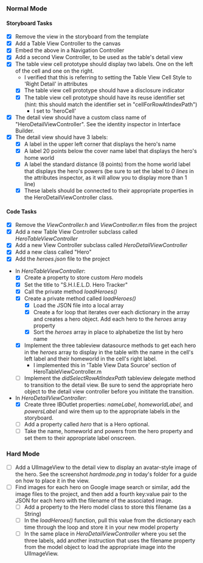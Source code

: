 ### Normal Mode

#### Storyboard Tasks
* [x] Remove the view in the storyboard from the template
* [x] Add a Table View Controller to the canvas
* [x] Embed the above in a Navigation Controller
* [x] Add a second View Controller, to be used as the table's detail view
* [x] The table view cell prototype should display two labels. One on the left of the cell and one on the right.
	* I verified that this is referring to setting the Table View Cell Style to 'Right Detail' in attributes
    * [x] The table view cell prototype should have a disclosure indicator
    * [x] The table view cell prototype should have its reuse identifier set (hint: this should match the identifier set in "cellForRowAtIndexPath")
    	* I set to 'heroCell'
* [x] The detail view should have a custom class name of "HeroDetailViewController". See the identity inspector in Interface Builder.
* [x] The detail view should have 3 labels:
    * [x] A label in the upper left corner that displays the hero's name
    * [x] A label 20 points below the cover name label that displays the hero's home world
    * [x] A label the standard distance (8 points) from the home world label that displays the hero's powers (be sure to set the label to _0 lines_ in the attributes inspector, as it will allow you to display more than 1 line)
    * [x] These labels should be connected to their appropriate properties in the HeroDetailViewController class.

#### Code Tasks
* [x] Remove the _ViewController.h_ and _ViewController.m_ files from the project
* [x] Add a new Table View Controller subclass called _HeroTableViewController_
* [x] Add a new View Controller subclass called _HeroDetailViewController_
* [x] Add a new class called "Hero"
* [x] Add the _heroes.json_ file to the project
* In _HeroTableViewController_:
    * [x] Create a property to store custom _Hero_ models
    * [x] Set the title to "S.H.I.E.L.D. Hero Tracker"
    * [x] Call the private method _loadHeroes()_
    * [x] Create a private method called _loadHeroes()_
        * [x] Load the JSON file into a local array
        * [x] Create a for loop that iterates over each dictionary in the array and creates a hero object. Add each hero to the _heroes_ array property
        * [x] Sort the _heroes_ array in place to alphabetize the list by hero name
    * [x] Implement the three tableview datasource methods to get each hero in the _heroes_ array to display in the table with the name in the cell's left label and their homeworld in the cell's right label.
    	* I implemented this in 'Table View Data Source' section of HeroTableViewController.m
    * [ ] Implement the _didSelectRowAtIndexPath_ tableview delegate method to transition to the detail view. Be sure to send the appropriate hero object to the detail view controller before you inititate the transition.
* In _HeroDetailViewController_:
    * [x] Create three IBOutlet properties: _nameLabel_, _homeworldLabel_, and _powersLabel_ and wire them up to the appropriate labels in the storyboard.
    * [ ] Add a property called _hero_ that is a Hero optional.
    * [ ] Take the name, homeworld and powers from the hero property and set them to their appropriate label onscreen.

### Hard Mode

* [ ] Add a UIImageView to the detail view to display an avatar-style image of the hero. See the screenshot _hardmode.png_ in today's folder for a guide on how to place it in the view.
* [ ] Find images for each hero on Google image search or similar, add the image files to the project, and then add a fourth key:value pair to the JSON for each hero with the filename of the associated image.
    * [ ] Add a property to the Hero model class to store this filename (as a String)
    * [ ] In the _loadHeroes()_ function, pull this value from the dictionary each time through the loop and store it in your new model property
    * [ ] In the same place in _HeroDetailViewController_ where you set the three labels, add another instruction that uses the filename property from the model object to load the appropriate image into the UIImageView.